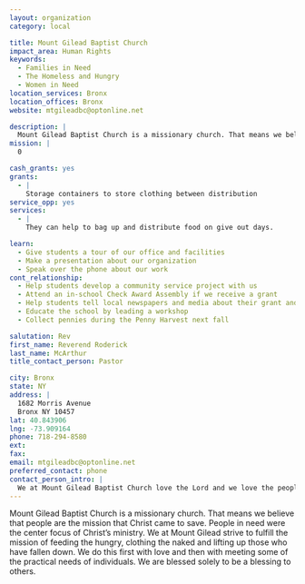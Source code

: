 ```yaml
---
layout: organization
category: local

title: Mount Gilead Baptist Church
impact_area: Human Rights
keywords: 
  - Families in Need
  - The Homeless and Hungry
  - Women in Need
location_services: Bronx
location_offices: Bronx
website: mtgileadbc@optonline.net

description: |
  Mount Gilead Baptist Church is a missionary church. That means we believe that people are the mission that Christ came to save. People in need were the center focus of Christ’s ministry. We at Mount Gilead strive to fulfill the mission of feeding the hungry, clothing the naked and lifting up those who have fallen down. We do this first with love and then with meeting some of the practical needs of individuals. We are blessed solely to be a blessing to others.
mission: |
  0

cash_grants: yes
grants: 
  - |
    Storage containers to store clothing between distribution
service_opp: yes
services: 
  - |
    They can help to bag up and distribute food on give out days.

learn: 
  - Give students a tour of our office and facilities
  - Make a presentation about our organization
  - Speak over the phone about our work
cont_relationship: 
  - Help students develop a community service project with us
  - Attend an in-school Check Award Assembly if we receive a grant
  - Help students tell local newspapers and media about their grant and/or project with us
  - Educate the school by leading a workshop
  - Collect pennies during the Penny Harvest next fall

salutation: Rev
first_name: Reverend Roderick
last_name: McArthur
title_contact_person: Pastor

city: Bronx
state: NY
address: |
  1682 Morris Avenue  
  Bronx NY 10457
lat: 40.843906
lng: -73.909164
phone: 718-294-8580
ext: 
fax: 
email: mtgileadbc@optonline.net
preferred_contact: phone
contact_person_intro: |
  We at Mount Gilead Baptist Church love the Lord and we love the people who God has placed in our reach. We currently run a food pantry and clothing giveaway. In 2007-8 alone we have distributed over 20,000 bags of food which went to feed men, woman and children in our University Heights community. Weekly we turn away 10-15 families because we just don't have the space or food. God has no hand but ours.
---
```

Mount Gilead Baptist Church is a missionary church. That means we believe that people are the mission that Christ came to save. People in need were the center focus of Christ’s ministry. We at Mount Gilead strive to fulfill the mission of feeding the hungry, clothing the naked and lifting up those who have fallen down. We do this first with love and then with meeting some of the practical needs of individuals. We are blessed solely to be a blessing to others.